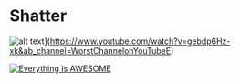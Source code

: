 # Shatter
![alt text](https://encrypted-tbn0.gstatic.com/images?q=tbn:ANd9GcQUyc9AbeKBpo0iCFZJ41TndaO0hZ68SuzuCQ&usqp=CAU.png)](https://www.youtube.com/watch?v=gebdp6Hz-xk&ab_channel=WorstChannelonYouTubeE)

[![Everything Is AWESOME](https://img.youtube.com/vi/StTqXEQ2l-Y/0.jpg)](https://www.youtube.com/watch?v=StTqXEQ2l-Y "Everything Is AWESOME")
